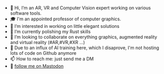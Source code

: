 - 👋 Hi, I’m an AR, VR and Computer Vision expert working on various software tools.
- 🎓 I'm an appointed professor of computer graphics.
- 👀 I’m interested in working on little elegant solutions
- 🌱 I’m currently polishing my Rust skills
- 💞️ I’m looking to collaborate on everything graphics, augmented reality and virtual reality (#AR,#VR,#XR ...)
- 🤖 Due to an influx of AI training here, which I disaprove, I'm not hosting lots of code on Github anymore
- 📫 How to reach me: just send me a DM
- 🐘 <a rel="me" href="https://mastodon.social/@retrakker">follow me on Mastodon</a>


<!---
seichter/seichter is a ✨ special ✨ repository because its `README.md` (this file) appears on your GitHub profile.
You can click the Preview link to take a look at your changes.
--->
